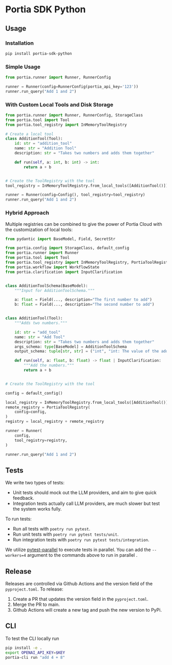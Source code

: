 # Portia SDK Python


## Usage

### Installation

```bash
pip install portia-sdk-python 
```


### Simple Usage

```python
from portia.runner import Runner, RunnerConfig

runner = Runner(config=RunnerConfig(portia_api_key='123'))
runner.run_query("Add 1 and 2")
```


### With Custom Local Tools and Disk Storage

```python
from portia.runner import Runner, RunnerConfig, StorageClass
from portia.tool import Tool
from portia.tool_registry import InMemoryToolRegistry

# Create a local tool
class AdditionTool(Tool):
    id: str = "addition_tool"
    name: str = "Addition Tool"
    description: str = "Takes two numbers and adds them together"

    def run(self, a: int, b: int) -> int:
        return a + b


# Create the ToolRegistry with the tool
tool_registry = InMemoryToolRegistry.from_local_tools([AdditionTool()])

runner = Runner(config=Config(), tool_registry=tool_registry)
runner.run_query("Add 1 and 2")
```

### Hybrid Approach

Multiple registries can be combined to give the power of Portia Cloud with the customization of local tools:

```python
from pydantic import BaseModel, Field, SecretStr

from portia.config import StorageClass, default_config
from portia.runner import Runner
from portia.tool import Tool
from portia.tool_registry import InMemoryToolRegistry, PortiaToolRegistry
from portia.workflow import WorkflowState
from portia.clarification import InputClarification


class AdditionToolSchema(BaseModel):
    """Input for AdditionToolSchema."""

    a: float = Field(..., description="The first number to add")
    b: float = Field(..., description="The second number to add")


class AdditionTool(Tool):
    """Adds two numbers."""

    id: str = "add_tool"
    name: str = "Add Tool"
    description: str = "Takes two numbers and adds them together"
    args_schema: type[BaseModel] = AdditionToolSchema
    output_schema: tuple[str, str] = ("int", "int: The value of the addition")

    def run(self, a: float, b: float) -> float | InputClarification:
        """Add the numbers."""
        return a + b


# Create the ToolRegistry with the tool

config = default_config()

local_registry = InMemoryToolRegistry.from_local_tools([AdditionTool()]) 
remote_registry = PortiaToolRegistry(
    config=config,
)
registry = local_registry + remote_registry

runner = Runner(
    config,
    tool_registry=registry,
)

runner.run_query("Add 1 and 2")
```


## Tests

We write two types of tests:
- Unit tests should mock out the LLM providers, and aim to give quick feedback. 
- Integration tests actually call LLM providers, are much slower but test the system works fully.

To run tests:
- Run all tests with `poetry run pytest`.
- Run unit tests with `poetry run pytest tests/unit`.
- Run integration tests with `poetry run pytest tests/integration`.

We utilize [pytest-parallel](https://pypi.org/project/pytest-parallel/) to execute tests in parallel. You can add the `--workers=4` argument to the commands above to run in parallel .

## Release

Releases are controlled via Github Actions and the version field of the `pyproject.toml`. To release:

1. Create a PR that updates the version field in the `pyproject.toml`.
2. Merge the PR to main.
3. Github Actions will create a new tag and push the new version to PyPi.

## CLI 

To test the CLI locally run 

```bash
pip install -e . 
export OPENAI_API_KEY=$KEY
portia-cli run "add 4 + 8"
```